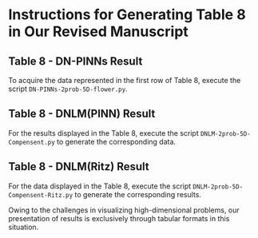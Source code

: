 # Instructions for Generating Table 8 in Our Revised Manuscript
## Table 8 - DN-PINNs Result
To acquire the data represented in the first row of Table 8, execute the script `DN-PINNs-2prob-5D-flower.py`.

## Table 8 - DNLM(PINN) Result
For the results displayed in the Table 8, execute the script `DNLM-2prob-5D-Compensent.py` to generate the corresponding data.

## Table 8 - DNLM(Ritz) Result
For the data displayed in the Table 8, execute the script `DNLM-2prob-5D-Compensent-Ritz.py` to generate the corresponding results.

Owing to the challenges in visualizing high-dimensional problems, our presentation of results is exclusively through tabular formats in this situation.

